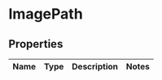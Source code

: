 # ImagePath

## Properties
Name | Type | Description | Notes
------------ | ------------- | ------------- | -------------
